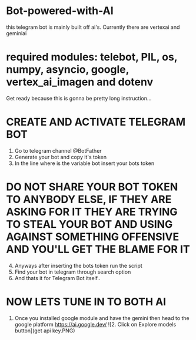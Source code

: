 # Bot-powered-with-AI
this telegram bot is mainly built off ai's. Currently there are vertexai and geminiai

# required modules: telebot, PIL, os, numpy, asyncio, google, vertex_ai_imagen and dotenv

Get ready because this is gonna be pretty long instruction...
# CREATE AND ACTIVATE TELEGRAM BOT
1. Go to telegram channel @BotFather
2. Generate your bot and copy it's token
3. In the line where is the variable bot insert your bots token

# DO NOT SHARE YOUR BOT TOKEN TO ANYBODY ELSE, IF THEY ARE ASKING FOR IT THEY ARE TRYING TO STEAL YOUR BOT AND USING AGAINST SOMETHING OFFENSIVE AND YOU'LL GET THE BLAME FOR IT
4. Anyways after inserting the bots token run the script
5. Find your bot in telegram through search option
6. And thats it for Telegram Bot itself..

# NOW LETS TUNE IN TO BOTH AI
1. Once you installed google module and have the gemini then head to the google platform https://ai.google.dev/
![2. Click on Explore models button](get api key.PNG)


